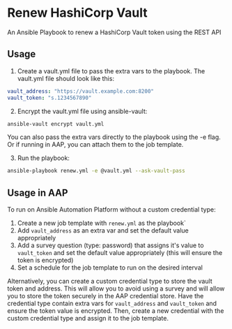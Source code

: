 # Renew HashiCorp Vault
An Ansible Playbook to renew a HashiCorp Vault token using the REST API

## Usage

1) Create a vault.yml file to pass the extra vars to the playbook. The vault.yml file should look like this:

```yaml
vault_address: "https://vault.example.com:8200"
vault_token: "s.1234567890"
```

2) Encrypt the vault.yml file using ansible-vault:

```bash
ansible-vault encrypt vault.yml
```

You can also pass the extra vars directly to the playbook using the -e flag. Or if running in AAP, you can attach them to the job template.

3) Run the playbook:

```bash
ansible-playbook renew.yml -e @vault.yml --ask-vault-pass
```

## Usage in AAP
To run on Ansible Automation Platform without a custom credential type:
1) Create a new job template with `renew.yml` as the playbook`
2) Add `vault_address` as an extra var and set the default value appropriately
3) Add a survey question (type: password) that assigns it's value to `vault_token` and set the default value appropriately (this will ensure the token is encrypted)
4) Set a schedule for the job template to run on the desired interval

Alternatively, you can create a custom credential type to store the vault token and address. This will allow you to avoid using a survey and will allow you to store the token securely in the AAP credential store. Have the credential type contain extra vars for `vault_address` and `vault_token` and ensure the token value is encrypted. Then, create a new credential with the custom credential type and assign it to the job template.
